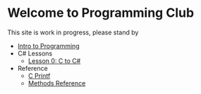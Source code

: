 # Welcome to Programming Club

This site is work in progress, please stand by

* [Intro to Programming](intro_to_programming.md)
* C# Lessons
  * [Lesson 0: C to C#](csharplessons/lesson00_c_to_csharp.md)
* Reference
  * [C Printf](printf_info.md)
  * [Methods Reference](methods_reference.md)